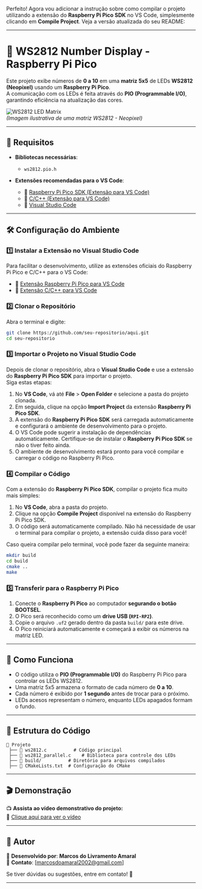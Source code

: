 Perfeito! Agora vou adicionar a instrução sobre como compilar o projeto utilizando a extensão do **Raspberry Pi Pico SDK** no VS Code, simplesmente clicando em **Compile Project**. Veja a versão atualizada do seu README:

---

# 🎨 WS2812 Number Display - Raspberry Pi Pico  

Este projeto exibe números de **0 a 10** em uma **matriz 5x5** de LEDs **WS2812 (Neopixel)** usando um **Raspberry Pi Pico**.  
A comunicação com os LEDs é feita através do **PIO (Programmable I/O)**, garantindo eficiência na atualização das cores.  

![WS2812 LED Matrix](https://upload.wikimedia.org/wikipedia/commons/thumb/c/cf/Neopixel_matrix_8x8.jpg/250px-Neopixel_matrix_8x8.jpg)  
*(Imagem ilustrativa de uma matriz WS2812 - Neopixel)*  

---

## 📌 Requisitos  

- **Bibliotecas necessárias**:  
  - `ws2812.pio.h`  

- **Extensões recomendadas para o VS Code**:  
  - 🔗 [Raspberry Pi Pico SDK (Extensão para VS Code)](https://marketplace.visualstudio.com/items?itemName=raspberry-pi.raspberry-pi-pico)  
  - 🔗 [C/C++ (Extensão para VS Code)](https://marketplace.visualstudio.com/items?itemName=ms-vscode.cpptools)  
  - 🔗 [Visual Studio Code](https://code.visualstudio.com/)  

---

## 🛠️ Configuração do Ambiente  

### 1️⃣ Instalar a Extensão no Visual Studio Code  

Para facilitar o desenvolvimento, utilize as extensões oficiais do Raspberry Pi Pico e C/C++ para o VS Code:  
- 🔗 [Extensão Raspberry Pi Pico para VS Code](https://marketplace.visualstudio.com/items?itemName=raspberry-pi.raspberry-pi-pico)  
- 🔗 [Extensão C/C++ para VS Code](https://marketplace.visualstudio.com/items?itemName=ms-vscode.cpptools)  

### 2️⃣ Clonar o Repositório  

Abra o terminal e digite:  
```sh
git clone https://github.com/seu-repositorio/aqui.git
cd seu-repositorio
```

### 3️⃣ Importar o Projeto no Visual Studio Code  

Depois de clonar o repositório, abra o **Visual Studio Code** e use a extensão do **Raspberry Pi Pico SDK** para importar o projeto.  
Siga estas etapas:

1. No **VS Code**, vá até **File** > **Open Folder** e selecione a pasta do projeto clonada.
2. Em seguida, clique na opção **Import Project** da extensão **Raspberry Pi Pico SDK**.
3. A extensão do **Raspberry Pi Pico SDK** será carregada automaticamente e configurará o ambiente de desenvolvimento para o projeto.
4. O VS Code pode sugerir a instalação de dependências automaticamente. Certifique-se de instalar o **Raspberry Pi Pico SDK** se não o tiver feito ainda.
5. O ambiente de desenvolvimento estará pronto para você compilar e carregar o código no Raspberry Pi Pico.

### 4️⃣ Compilar o Código  

Com a extensão do **Raspberry Pi Pico SDK**, compilar o projeto fica muito mais simples:

1. No **VS Code**, abra a pasta do projeto.
2. Clique na opção **Compile Project** disponível na extensão do Raspberry Pi Pico SDK.
3. O código será automaticamente compilado. Não há necessidade de usar o terminal para compilar o projeto, a extensão cuida disso para você!

Caso queira compilar pelo terminal, você pode fazer da seguinte maneira:  
```sh
mkdir build
cd build
cmake ..
make
```

### 5️⃣ Transferir para o Raspberry Pi Pico  

1. Conecte o **Raspberry Pi Pico** ao computador **segurando o botão BOOTSEL**.  
2. O Pico será reconhecido como um **drive USB (`RPI-RP2`)**.  
3. Copie o arquivo `.uf2` gerado dentro da pasta `build/` para este drive.  
4. O Pico reiniciará automaticamente e começará a exibir os números na matriz LED.  

---

## 🎯 Como Funciona  

- O código utiliza o **PIO (Programmable I/O)** do Raspberry Pi Pico para controlar os LEDs WS2812.  
- Uma matriz 5x5 armazena o formato de cada número de **0 a 10**.  
- Cada número é exibido por **1 segundo** antes de trocar para o próximo.  
- LEDs acesos representam o número, enquanto LEDs apagados formam o fundo.  

---

## 📂 Estrutura do Código  

```
📁 Projeto  
 ├── 📄 ws2812.c          # Código principal  
 ├── 📄 ws2812_parallel.c    # Biblioteca para controle dos LEDs  
 ├── 📂 build/          # Diretório para arquivos compilados  
 ├── 📄 CMakeLists.txt  # Configuração do CMake  
```

---

## 🎬 Demonstração  

📺 **Assista ao vídeo demonstrativo do projeto:**  
🔗 [Clique aqui para ver o vídeo](https://youtu.be/seu-video-aqui)  

---

## 📌 Autor  

📌 **Desenvolvido por**: **Marcos do Livramento Amaral**  
📧 **Contato**: [marcosdoamaral2002@gmail.com]  

Se tiver dúvidas ou sugestões, entre em contato! 🚀  

---
